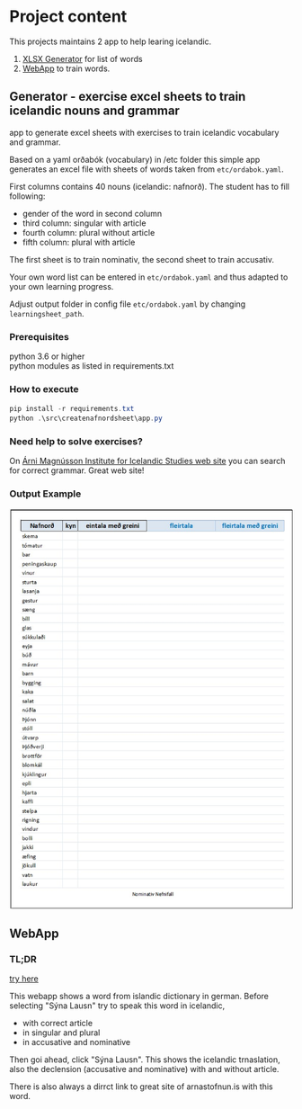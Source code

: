 # Project content

This projects maintains 2 app to help learing icelandic.

1. [XLSX Generator](#generator---exercise-excel-sheets-to-train-icelandic-nouns-and-grammar) for list of words
1. [WebApp](#webapp) to train words.  

## Generator - exercise excel sheets to train icelandic nouns and grammar

app to generate excel sheets with exercises to train icelandic vocabulary and grammar.

Based on a yaml orðabók (vocabulary) in /etc folder this simple app generates an excel file with sheets of words taken from `etc/ordabok.yaml`.

First columns contains 40 nouns (icelandic: nafnorð).
The student has to fill following:

- gender of the word in second column
- third column: singular with article
- fourth column: plural without article
- fifth column: plural with article
  
The first sheet is to train nominativ, the second sheet to train accusativ.

Your own word list can be entered in `etc/ordabok.yaml` and thus adapted to your own learning progress.

Adjust output folder in config file `etc/ordabok.yaml` by changing `learningsheet_path`.

### Prerequisites

python 3.6 or higher  
python modules as listed in requirements.txt

### How to execute

``` powershell
pip install -r requirements.txt
python .\src\createnafnordsheet\app.py
```

### Need help to solve exercises?

On [Árni Magnússon Institute for Icelandic Studies web site](https://bin.arnastofnun.is) you can search for correct grammar. Great web site!

### Output Example

![Example file](assets/xls_example.jpg)


## WebApp

### TL;DR

[try here](http://138.68.112.214/)

This webapp shows a word from islandic dictionary in german.
Before selecting "Sýna Lausn" try to speak this word in icelandic,
- with correct article
- in singular and plural
- in accusative and nominative
  
Then goi ahead, click "Sýna Lausn". This shows the icelandic trnaslation,
also the declension (accusative and nominative) with and without article.

There is also always a dirrct link to great site of arnastofnun.is with this word.
